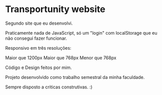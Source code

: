 # Transportunity website

Segundo site que eu desenvolvi.

Praticamente nada de JavaScript, só um "login" com localStorage que eu não consegui fazer funcionar.

Responsivo em três resoluções:

  Maior que 1200px
  Maior que 768px
  Menor que 768px

Código e Design feitos por mim.

Projeto desenvolvido como trabalho semestral da minha faculdade.

Sempre disposto a criticas construtivas. :)
